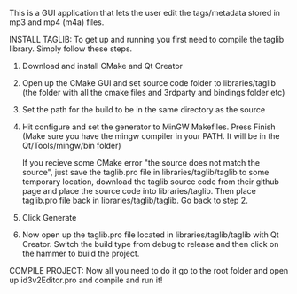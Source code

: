 This is a GUI application that lets the user 
edit the tags/metadata stored in mp3 and mp4 (m4a)
files.

INSTALL TAGLIB:
To get up and running you first need to compile the taglib
library. Simply follow these steps.

1.	Download and install CMake and Qt Creator

2.	Open up the CMake GUI and set source code folder to libraries/taglib
	(the folder with all the cmake files and 3rdparty and bindings folder etc)
	
3.	Set the path for the build to be in the same directory as the source

4.	Hit configure and set the generator to MinGW Makefiles. Press Finish
	(Make sure you have the mingw compiler in your PATH. It will be in the 
	Qt/Tools/mingw/bin folder)
	
	If you recieve some CMake error "the source does not match the source", 
	just save the taglib.pro file in libraries/taglib/taglib to some 
	temporary location, download the taglib source code from their github page
	and place the source code into libraries/taglib.
	Then place taglib.pro file back in libraries/taglib/taglib. 
	Go back to step 2.
	
5.	Click Generate

6.	Now open up the taglib.pro file located in libraries/taglib/taglib
	with Qt Creator. Switch the build type from debug to release and then
	click on the hammer to build the project.
	
COMPILE PROJECT:
Now all you need to do it go to the root folder and open up id3v2Editor.pro
and compile and run it!